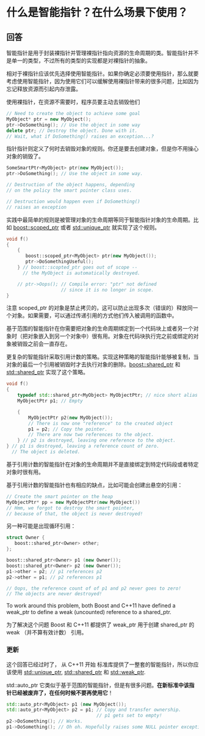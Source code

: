 # 什么是智能指针？在什么场景下使用？

## 回答

智能指针是用于封装裸指针并管理裸指针指向资源的生命周期的类。智能指针并不是单一的类型，不过所有的类型的实现都是对裸指针的抽象。

相对于裸指针应该优先选择使用智能指针。如果你确定必须要使用指针，那么就要考虑使用智能指针，因为使用它们可以缓解使用裸指针带来的很多问题，比如因为忘记释放资源而引起内存泄露。

使用裸指针，在资源不需要时，程序员要主动去销毁他们

```C++
// Need to create the object to achieve some goal
MyObject* ptr = new MyObject(); 
ptr->DoSomething(); // Use the object in some way
delete ptr; // Destroy the object. Done with it.
// Wait, what if DoSomething() raises an exception...?
```

指针指针则定义了何时去销毁对象的规则。你还是要去创建对象，但是你不用操心对象的销毁了。

```C++
SomeSmartPtr<MyObject> ptr(new MyObject());
ptr->DoSomething(); // Use the object in some way.

// Destruction of the object happens, depending 
// on the policy the smart pointer class uses.

// Destruction would happen even if DoSomething() 
// raises an exception
```

实践中最简单的规则是被管理对象的生命周期等同于智能指针对象的生命周期。比如 [boost::scoped_ptr](http://www.boost.org/doc/libs/release/libs/smart_ptr/scoped_ptr.htm) 或者 [std::unique_ptr](http://en.cppreference.com/w/cpp/memory/unique_ptr) 就实现了这个规则。

```C++
void f()
{
    {
       boost::scoped_ptr<MyObject> ptr(new MyObject());
       ptr->DoSomethingUseful();
    } // boost::scopted_ptr goes out of scope -- 
      // the MyObject is automatically destroyed.

    // ptr->Oops(); // Compile error: "ptr" not defined
                    // since it is no longer in scope.
}
```

注意 scoped_ptr 的对象是禁止拷贝的，这可以防止出现多次（错误的）释放同一个对象。如果需要，可以通过传递引用的方式他们传入被调用的函数中。

基于范围的智能指针在你需要把对象的生命周期绑定到一个代码块上或者另一个对象时（把对象嵌入到另一个对象中）很有用。对象在代码块执行完之前或绑定的对象被销毁之前会一直存在。

更复杂的智能指针采取引用计数的策略。实现这种策略的智能指针能够被复制，当对象的最后一个引用被销毁时才去执行对象的删除。[boost::shared_ptr](http://www.boost.org/doc/libs/release/libs/smart_ptr/shared_ptr.htm) 和 [std::shared_ptr](http://en.cppreference.com/w/cpp/memory/shared_ptr) 实现了这个策略。

```C++
void f()
{
    typedef std::shared_ptr<MyObject> MyObjectPtr; // nice short alias
    MyObjectPtr p1; // Empty

    {
        MyObjectPtr p2(new MyObject());
        // There is now one "reference" to the created object
        p1 = p2; // Copy the pointer.
        // There are now two references to the object.
    } // p2 is destroyed, leaving one reference to the object.
} // p1 is destroyed, leaving a reference count of zero. 
  // The object is deleted.
```

基于引用计数的智能指针在对象的生命周期并不是直接绑定到特定代码段或者特定对象时很有用。

基于引用计数的智能指针也有相应的缺点，比如可能会创建出悬空的引用：

```C++
// Create the smart pointer on the heap
MyObjectPtr* pp = new MyObjectPtr(new MyObject())
// Hmm, we forgot to destroy the smart pointer,
// because of that, the object is never destroyed!
```

另一种可能是出现循环引用：

```C++
struct Owner {
   boost::shared_ptr<Owner> other;
};

boost::shared_ptr<Owner> p1 (new Owner());
boost::shared_ptr<Owner> p2 (new Owner());
p1->other = p2; // p1 references p2
p2->other = p1; // p2 references p1

// Oops, the reference count of of p1 and p2 never goes to zero!
// The objects are never destroyed!
```

To work around this problem, both Boost and C++11 have defined a weak_ptr to define a weak (uncounted) reference to a shared_ptr.

为了解决这个问题 Boost 和 C++11 都提供了 weak_ptr 用于创建 shared_ptr 的 weak （并不算有效计数） 引用。

### 更新

这个回答已经过时了， 从 C++11 开始 标准库提供了一整套的智能指针，所以你应该使用 [std::unique_ptr](http://en.cppreference.com/w/cpp/memory/unique_ptr), [std::shared_ptr](http://en.cppreference.com/w/cpp/memory/shared_ptr) 和 [std::weak_ptr](http://en.cppreference.com/w/cpp/memory/weak_ptr).

std::auto_ptr 它类似于基于范围的智能指针，但是有很多问题。**在新标准中该指针已经被废弃了，在任何时候不要再使用它**！

```C++
std::auto_ptr<MyObject> p1 (new MyObject());
std::auto_ptr<MyObject> p2 = p1; // Copy and transfer ownership. 
                                 // p1 gets set to empty!
p2->DoSomething(); // Works.
p1->DoSomething(); // Oh oh. Hopefully raises some NULL pointer exception.
```